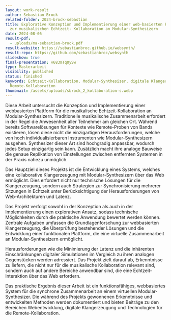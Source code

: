 ```yaml
---
layout: work-result
author: Sebastian Brock
related-folder: 2024-brock-sebastian
title: Explorative Konzeption und Implementierung einer web-basierten Plattform
  zur musikalischen Echtzeit- Kollaboration an Modular-Synthesizern
date: 2024-08-05
result-pdf:
  - uploads/ma-sebastian-brock.pdf
result-website: https://sebastianbroc.github.io/websynth/
result-repo: https://github.com/sebastianbroc/websynth
slideshow: true
final-presentation: v683mTqOySw
type: Masterarbeit
visibility: published
status: finished
keywords: Echtzeit-Kollaboration, Modular-Synthesizer, digitale Klangerzeugung,
  Remote-Kollaboration
thumbnail: /assets/uploads/sbrock_2_kollaboration-s.webp
---
```

Diese Arbeit untersucht die Konzeption und Implementierung einer webbasierten Plattform für die musikalische Echtzeit-Kollaboration an Modular-Synthesizern. Traditionelle musikalische Zusammenarbeit erfordert in der Regel die Anwesenheit aller Teilnehmer
am gleichen Ort. Während bereits Softwarelösungen für Kontexte wie Remote-Proben von Bands existieren, lösen diese nicht die einzigartigen Herausforderungen, welche von hoch individualisierbaren Instrumenten wie Modular-Synthesizern ausgehen. Synthesizer dieser Art sind hochgradig anpassbar, wodurch jedes Setup einzigartig sein kann. Zusätzlich macht ihre analoge Bauweise die genaue Replikation von Einstellungen zwischen entfernten Systemen in der Praxis nahezu unmöglich.

Das Hauptziel dieses Projekts ist die Entwicklung eines Systems, welches eine kollaborative Klangerzeugung mit Modular-Synthesizern über das Web ermöglicht. Dies erfordert nicht nur technische Lösungen für die Klangerzeugung, sondern auch Strategien zur Synchronisierung mehrerer Sitzungen in Echtzeit unter Berücksichtigung der Herausforderungen von Web-Architekturen und Latenz.

Das Projekt verfolgt sowohl in der Konzeption als auch in der Implementierung einen explorativen Ansatz, sodass technische Möglichkeiten durch die praktische Anwendung bewertet werden können. Zentrale Aufgaben umfassen die Grundlagenforschung zur webbasierten Klangerzeugung, die Überprüfung bestehender Lösungen und die Entwicklung einer funktionalen Plattform, die eine virtuelle Zusammenarbeit an Modular-Synthesizern ermöglicht.

Herausforderungen wie die Minimierung der Latenz und die inhärenten Einschränkungen digitaler Simulationen im Vergleich zu ihren analogen Gegenstücken werden adressiert. Das Projekt zielt darauf ab, Erkenntnisse zu liefern, die nicht nur für die musikalische Kollaboration relevant sind, sondern auch auf andere Bereiche anwendbar sind, die eine Echtzeit-Interaktion über das Web erfordern.

Das praktische Ergebnis dieser Arbeit ist ein funktionsfähiges, webbasiertes System für die synchrone Zusammenarbeit an einem virtuellen Modular-Synthesizer. Die während des Projekts gewonnenen Erkenntnisse und entwickelten Methoden werden dokumentiert und bieten Beiträge zu den Bereichen Webentwicklung, digitale Klangerzeugung und Technologien für die Remote-Kollaboration.
